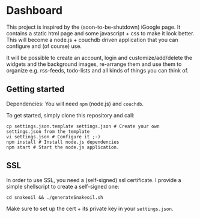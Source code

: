 Dashboard
=========

This project is inspired by the (soon-to-be-shutdown) iGoogle page.
It contains a static html page and some javascript + css to make it look better.
This will become a node.js + couchdb driven application that you can configure and (of course) use.

It will be possible to create an account, login and customize/add/delete the widgets and the background images, re-arrange them and use them to organize e.g. rss-feeds, todo-lists and all kinds of things you can think of.

Getting started
---------------

Dependencies: You will need `npm` (node.js) and `couchdb`.

To get started, simply clone this repository and call:

```
cp settings.json.template settings.json # Create your own settings.json from the template
vi settings.json # Configure it ;-)
npm install # Install node.js dependencies
npm start # Start the node.js application.
```


SSL
---

In order to use SSL, you need a (self-signed) ssl certificate.
I provide a simple shellscript to create a self-signed one:

```
cd snakeoil && ./generateSnakeoil.sh
```

Make sure to set up the cert + its private key in your `settings.json`.